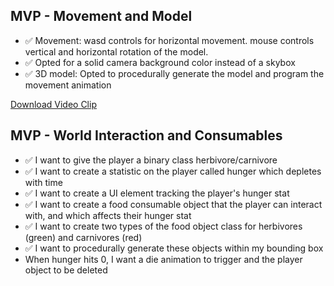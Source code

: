 ## MVP - Movement and Model
- ✅ Movement: wasd controls for horizontal movement. mouse controls vertical and horizontal rotation of the model.
- ✅ Opted for a solid camera background color instead of a skybox
- ✅ 3D model: Opted to procedurally generate the model and program the movement animation

[Download Video Clip](Recordings/Movie_001.mp4)

## MVP - World Interaction and Consumables
- ✅ I want to give the player a binary class herbivore/carnivore
- ✅ I want to create a statistic on the player called hunger which depletes with time
- ✅ I want to create a UI element tracking the player's hunger stat
- ✅ I want to create a food consumable object that the player can interact with, and which affects their hunger stat
- ✅ I want to create two types of the food object class for herbivores (green) and carnivores (red)
- ✅ I want to procedurally generate these objects within my bounding box
- When hunger hits 0, I want a die animation to trigger and the player object to be deleted
